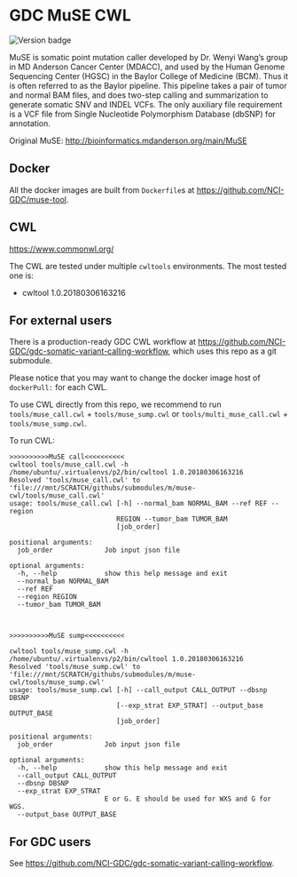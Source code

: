 # GDC MuSE CWL
![Version badge](https://img.shields.io/badge/MuSE-v1.0rc__submission__c039ffa-<COLOR>.svg)

MuSE is somatic point mutation caller developed by Dr. Wenyi Wang’s group in MD Anderson Cancer Center (MDACC), and used by the Human Genome Sequencing Center (HGSC) in the Baylor College of Medicine (BCM). Thus it is often referred to as the Baylor pipeline. This pipeline takes a pair of tumor and normal BAM files, and does two-step calling and summarization to generate somatic SNV and INDEL VCFs. The only auxiliary file requirement is a VCF file from Single Nucleotide Polymorphism Database (dbSNP) for annotation.

Original MuSE: http://bioinformatics.mdanderson.org/main/MuSE

## Docker

All the docker images are built from `Dockerfile`s at https://github.com/NCI-GDC/muse-tool.

## CWL

https://www.commonwl.org/

The CWL are tested under multiple `cwltools` environments. The most tested one is:
* cwltool 1.0.20180306163216


## For external users

There is a production-ready GDC CWL workflow at https://github.com/NCI-GDC/gdc-somatic-variant-calling-workflow, which uses this repo as a git submodule.

Please notice that you may want to change the docker image host of `dockerPull:` for each CWL.

To use CWL directly from this repo, we recommend to run `tools/muse_call.cwl` + `tools/muse_sump.cwl` or `tools/multi_muse_call.cwl` + `tools/muse_sump.cwl`.

To run CWL:

```
>>>>>>>>>>MuSE call<<<<<<<<<<
cwltool tools/muse_call.cwl -h
/home/ubuntu/.virtualenvs/p2/bin/cwltool 1.0.20180306163216
Resolved 'tools/muse_call.cwl' to 'file:///mnt/SCRATCH/githubs/submodules/m/muse-cwl/tools/muse_call.cwl'
usage: tools/muse_call.cwl [-h] --normal_bam NORMAL_BAM --ref REF --region
                           REGION --tumor_bam TUMOR_BAM
                           [job_order]

positional arguments:
  job_order             Job input json file

optional arguments:
  -h, --help            show this help message and exit
  --normal_bam NORMAL_BAM
  --ref REF
  --region REGION
  --tumor_bam TUMOR_BAM



>>>>>>>>>>MuSE sump<<<<<<<<<<

cwltool tools/muse_sump.cwl -h
/home/ubuntu/.virtualenvs/p2/bin/cwltool 1.0.20180306163216
Resolved 'tools/muse_sump.cwl' to 'file:///mnt/SCRATCH/githubs/submodules/m/muse-cwl/tools/muse_sump.cwl'
usage: tools/muse_sump.cwl [-h] --call_output CALL_OUTPUT --dbsnp DBSNP
                           [--exp_strat EXP_STRAT] --output_base OUTPUT_BASE
                           [job_order]

positional arguments:
  job_order             Job input json file

optional arguments:
  -h, --help            show this help message and exit
  --call_output CALL_OUTPUT
  --dbsnp DBSNP
  --exp_strat EXP_STRAT
                        E or G. E should be used for WXS and G for WGS.
  --output_base OUTPUT_BASE
```

## For GDC users

See https://github.com/NCI-GDC/gdc-somatic-variant-calling-workflow.
